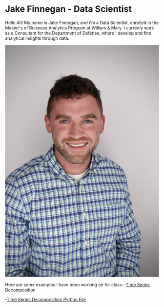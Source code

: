 # Jake Finnegan - Data Scientist 
Hello All! My name is Jake Finnegan, and i'm a Data Scientist, enrolled in the Master's of Buisness Analytics Program at William & Mary. 
I currenly work as a Consultant for the Department of Defense, where I develop and find analytical insights through data.

![My Picture](/IMG_6274.JPG)

Here are some examples I have been working on for class:
-[Time Series Decomposition](/timeseries/TimeSeries.html)

-[Time Series Decomposition Python File](/timeseries/TimeSeries.ipynb)
